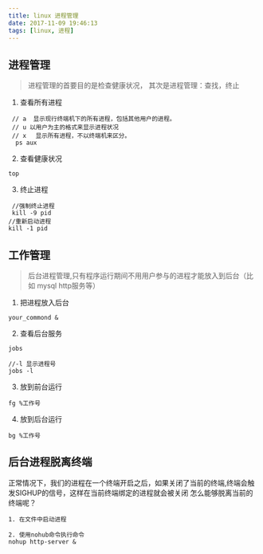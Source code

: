 ```yaml
---
title: linux 进程管理
date: 2017-11-09 19:46:13
tags: [linux, 进程]
---
```

## 进程管理
> 进程管理的首要目的是检查健康状况， 其次是进程管理：查找，终止

1. 查看所有进程
```
 // a  显示现行终端机下的所有进程，包括其他用户的进程。
 // u 以用户为主的格式来显示进程状况
 // x 　显示所有进程，不以终端机来区分。
  ps aux

```

2. 查看健康状况
```
top
```

3.  终止进程
```
 //强制终止进程
 kill -9 pid
//重新启动进程
kill -1 pid
```

## 工作管理

> 后台进程管理,只有程序运行期间不用用户参与的进程才能放入到后台（比如 mysql http服务等）

1. 把进程放入后台
```
your_commond &

```

2. 查看后台服务
```
jobs

//-l 显示进程号
jobs -l
```

3. 放到前台运行
```
fg %工作号
```

4.  放到后台运行
```
bg %工作号
```

## 后台进程脱离终端

正常情况下，我们的进程在一个终端开启之后，如果关闭了当前的终端,终端会触发SIGHUP的信号，这样在当前终端绑定的进程就会被关闭
怎么能够脱离当前的终端呢？

```
1. 在文件中启动进程

2. 使用nohub命令执行命令
nohup http-server &
```



